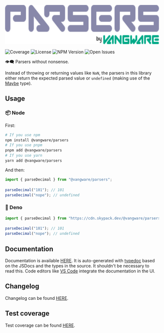 <img alt="Vangware's Parsers" src="./logo.svg" height="128" />

![Coverage][coverage-badge] ![License][license-badge]
![NPM Version][npm-version-badge] ![Open Issues][open-issues-badge]

👁️‍🗨️ Parsers without nonsense.

Instead of throwing or returning values like `NaN`, the parsers in this library
either return the expected parsed value or `undefined` (making use of the
[Maybe](https://github.com/vangware/types/blob/main/lib/Maybe.ts) type).

## Usage

### 📦 Node

First:

```bash
# If you use npm
npm install @vangware/parsers
# If you use pnpm
pnpm add @vangware/parsers
# If you use yarn
yarn add @vangware/parsers
```

And then:

```typescript
import { parseDecimal } from "@vangware/parsers";

parseDecimal("101"); // 101
parseDecimal("nope"); // undefined
```

### 🦕 Deno

```typescript
import { parseDecimal } from "https://cdn.skypack.dev/@vangware/parsers?dts";

parseDecimal("101"); // 101
parseDecimal("nope"); // undefined
```

## Documentation

Documentation is available [HERE][documentation]. It is auto-generated with
[typedoc][typedoc] based on the JSDocs and the types in the source. It shouldn't
be necessary to read this. Code editors like [VS Code][vscode] integrate the
documentation in the UI.

## Changelog

Changelog can be found [HERE][changelog].

## Test coverage

Test coverage can be found [HERE][coverage].

<!-- Reference -->

[changelog]: https://github.com/vangware/parsers/blob/main/CHANGELOG.md
[coverage-badge]:
	https://img.shields.io/coveralls/github/vangware/parsers.svg?style=for-the-badge&labelColor=666&color=0a8&link=https://coveralls.io/github/vangware/parsers
[coverage]: https://coveralls.io/github/vangware/parsers
[documentation]: https://parsers.vangware.com
[license-badge]:
	https://img.shields.io/npm/l/@vangware/parsers.svg?style=for-the-badge&labelColor=666&color=0a8&link=https://github.com/vangware/parsers/blob/main/LICENSE
[npm-version-badge]:
	https://img.shields.io/npm/v/@vangware/parsers.svg?style=for-the-badge&labelColor=666&color=0a8&link=https://npm.im/@vangware/parsers
[open-issues-badge]:
	https://img.shields.io/github/issues/vangware/parsers.svg?style=for-the-badge&labelColor=666&color=0a8&link=https://github.com/vangware/parsers/issues
[typedoc]: https://typedoc.org/
[vscode]: https://code.visualstudio.com/
